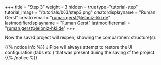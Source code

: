 +++
title = "Step 3"
weight = 3
hidden = true
type="tutorial-step"
tutorial_image = "/tutorials/b03/step3.png"
creatordisplayname = "Ruman Gerst"
creatoremail = "ruman.gerst@leibniz-hki.de"
lastmodifierdisplayname = "Ruman Gerst"
lastmodifieremail = "ruman.gerst@leibniz-hki.de"
+++

Now the saved project will reopen, showing the compartment structure(s).

{{% notice info %}}
JIPipe will always attempt to restore the UI configuration (tabs etc.) that was present during the saving of the project.
{{% /notice %}}